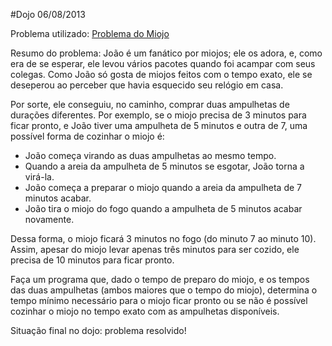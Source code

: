 #Dojo 06/08/2013

Problema utilizado: [Problema do Miojo](http://dojopuzzles.com/problemas/exibe/problema-do-miojo/ "DojoPuzzles")

Resumo do problema: 
João é um fanático por miojos; ele os adora, e, como era de se esperar, ele levou vários pacotes quando foi acampar com seus colegas. Como João só gosta de miojos feitos com o tempo exato, ele se deseperou ao perceber que havia esquecido seu relógio em casa.

Por sorte, ele conseguiu, no caminho, comprar duas ampulhetas de durações diferentes. Por exemplo, se o miojo precisa de 3 minutos para ficar pronto, e João tiver uma ampulheta de 5 minutos e outra de 7, uma possível forma de cozinhar o miojo é:

- João começa virando as duas ampulhetas ao mesmo tempo.
- Quando a areia da ampulheta de 5 minutos se esgotar, João torna a virá-la.
- João começa a preparar o miojo quando a areia da ampulheta de 7 minutos acabar.
- João tira o miojo do fogo quando a ampulheta de 5 minutos acabar novamente.

Dessa forma, o miojo ficará 3 minutos no fogo (do minuto 7 ao minuto 10). Assim, apesar do miojo levar apenas três minutos para ser cozido, ele precisa de 10 minutos para ficar pronto.

Faça um programa que, dado o tempo de preparo do miojo, e os tempos das duas ampulhetas (ambos maiores que o tempo do miojo), determina o tempo mínimo necessário para o miojo ficar pronto ou se não é possível cozinhar o miojo no tempo exato com as ampulhetas disponíveis.

Situação final no dojo: problema resolvido!
